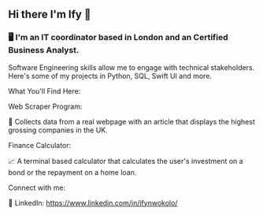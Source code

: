 ## Hi there I'm Ify 👋


### 🖥️ I'm an IT coordinator based in London and an Certified Business Analyst. 

Software Engineering skills allow me to engage with technical stakeholders. Here's some of my projects in Python, SQL, Swift UI and more.

What You'll Find Here:

Web Scraper Program:

🚀 Collects data from a real webpage with an article that displays the highest grossing companies in the UK.

Finance Calculator:

📈 A terminal based calculator that calculates the user's investment on a bond or the repayment on a home loan.

Connect with me:

💼 LinkedIn: https://www.linkedin.com/in/ifynwokolo/



